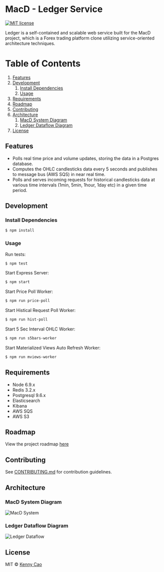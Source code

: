 # MacD - Ledger Service
[![MIT license](http://img.shields.io/badge/license-MIT-brightgreen.svg)](http://opensource.org/licenses/MIT)

Ledger is a self-contained and scalable web service built for the MacD project, which is a Forex trading platform clone utilizing service-oriented architecture techniques.

# Table of Contents

1. [Features](#features)
1. [Development](#development)
    1. [Install Dependencies](#install-dependencies)
    1. [Usage](#usage)
1. [Requirements](#requirements)
1. [Roadmap](#roadmap)
1. [Contributing](#contributing)
1. [Architecture](#architecture)
    1. [MacD System Diagram](#macd-system-diagram)
    1. [Ledger Dataflow Diagram](#ledger-dataflow-diagram)
1. [License](#license)

## Features

- Polls real time price and volume updates, storing the data in a Postgres database. 
- Computes the OHLC candlesticks data every 5 seconds and publishes to message bus (AWS SQS) in near real time.
- Polls and serves incoming requests for historical candlesticks data at various time intervals (1min, 5min, 1hour, 1day etc) in a given time period.

## Development

### Install Dependencies

```sh
$ npm install
```

### Usage

Run tests:

```sh
$ npm test
```

Start Express Server:
```sh
$ npm start
```

Start Price Poll Worker:
```sh
$ npm run price-poll
```

Start Histical Request Poll Worker:
```sh
$ npm run hist-poll
```

Start 5 Sec Interval OHLC Worker:
```sh
$ npm run s5bars-worker
```

Start Materialized Views Auto Refresh Worker:
```sh
$ npm run mviews-worker
```

## Requirements

- Node 6.9.x
- Redis 3.2.x
- Postgresql 9.6.x
- Elasticsearch
- Kibana
- AWS SQS
- AWS S3

## Roadmap

View the project roadmap [here](https://docs.google.com/document/d/1TmaTKqzB8GPqUGety81Gz25TjcSp1oa-Xwx2Hf7iLVs/edit)

## Contributing

See [CONTRIBUTING.md](CONTRIBUTING.md) for contribution guidelines.

## Architecture

### MacD System Diagram
![MacD System](http://i67.tinypic.com/24git7l.jpg)

### Ledger Dataflow Diagram
![Ledger Dataflow](http://i67.tinypic.com/30v21at.jpg)

## License
MIT © [Kenny Cao](https://github.com/kennyxcao)
